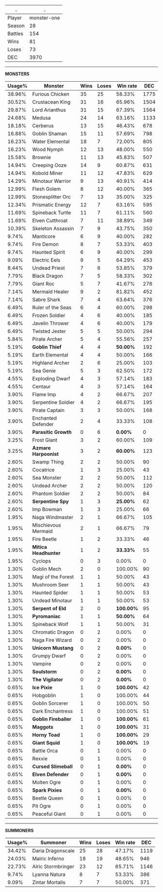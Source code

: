 .|.
|-|-
Player|monster-one
Season|28
Battles|154
Wins|81
Loses|73
DEC|3970

---
**MONSTERS**

Usage%|Monster|Wins|Loses|Win rate|DEC|
-|-|-|-|-|-|
38.96%|Furious Chicken|35|25|58.33%|1775|
30.52%|Crustacean King|31|16|65.96%|1504|
29.87%|Lord Arianthus|31|15|67.39%|1564|
24.68%|Medusa|24|14|63.16%|1133|
18.18%|Cerberus|13|15|46.43%|678|
16.88%|Goblin Shaman|15|11|57.69%|798|
16.23%|Water Elemental|18|7|72.00%|805|
16.23%|Wood Nymph|12|13|48.00%|550|
15.58%|Brownie|11|13|45.83%|507|
14.94%|Creeping Ooze|14|9|60.87%|631|
14.94%|Kobold Miner|11|12|47.83%|629|
14.29%|Minotaur Warrior|9|13|40.91%|414|
12.99%|Flesh Golem|8|12|40.00%|365|
12.99%|Stonesplitter Orc|7|13|35.00%|325|
12.34%|Prismatic Energy|12|7|63.16%|595|
11.69%|Spineback Turtle|11|7|61.11%|560|
11.69%|Elven Cutthroat|7|11|38.89%|349|
10.39%|Skeleton Assassin|7|9|43.75%|350|
9.74%|Manticore|6|9|40.00%|282|
9.74%|Fire Demon|8|7|53.33%|403|
9.74%|Haunted Spirit|6|9|40.00%|299|
9.09%|Electric Eels|9|5|64.29%|453|
8.44%|Undead Priest|7|6|53.85%|379|
7.79%|Black Dragon|7|5|58.33%|302|
7.79%|Giant Roc|5|7|41.67%|276|
7.14%|Mermaid Healer|9|2|81.82%|452|
7.14%|Sabre Shark|7|4|63.64%|376|
6.49%|Ruler of the Seas|6|4|60.00%|298|
6.49%|Frozen Soldier|4|6|40.00%|185|
6.49%|Javelin Thrower|4|6|40.00%|179|
6.49%|Twisted Jester|5|5|50.00%|294|
5.84%|Pirate Archer|5|4|55.56%|257|
5.19%|**Goblin Thief**|4|4|**50.00%**|192|
5.19%|Earth Elemental|4|4|50.00%|166|
5.19%|Highland Archer|2|6|25.00%|103|
5.19%|Sea Genie|5|3|62.50%|172|
4.55%|Exploding Dwarf|4|3|57.14%|183|
4.55%|Centaur|4|3|57.14%|164|
3.90%|Flame Imp|4|2|66.67%|207|
3.90%|Serpentine Soldier|4|2|66.67%|195|
3.90%|Pirate Captain|3|3|50.00%|168|
3.90%|Enchanted Defender|2|4|33.33%|108|
3.90%|**Parasitic Growth**|0|6|**0.00%**|0|
3.25%|Frost Giant|3|2|60.00%|109|
3.25%|**Azmare Harpoonist**|3|2|**60.00%**|123|
2.60%|Swamp Thing|2|2|50.00%|90|
2.60%|Cocatrice|1|3|25.00%|43|
2.60%|Sea Monster|2|2|50.00%|112|
2.60%|Undead Archer|2|2|50.00%|120|
2.60%|Phantom Soldier|2|2|50.00%|84|
2.60%|**Serpentine Spy**|1|3|**25.00%**|62|
2.60%|Imp Bowman|1|3|25.00%|66|
1.95%|Naga Windmaster|2|1|66.67%|105|
1.95%|Mischievous Mermaid|2|1|66.67%|79|
1.95%|Fire Beetle|1|2|33.33%|46|
1.95%|**Mitica Headhunter**|1|2|**33.33%**|55|
1.95%|Cyclops|0|3|0.00%|0|
1.30%|Goblin Mech|2|0|100.00%|90|
1.30%|Magi of the Forest|1|1|50.00%|43|
1.30%|Mushroom Seer|1|1|50.00%|43|
1.30%|Haunted Spider|1|1|50.00%|53|
1.30%|Undead Minotaur|1|1|50.00%|53|
1.30%|**Serpent of Eld**|2|0|**100.00%**|95|
1.30%|**Pyromaniac**|1|1|**50.00%**|64|
1.30%|Spineback Wolf|1|1|50.00%|31|
1.30%|Chromatic Dragon|0|2|0.00%|0|
1.30%|Naga Fire Wizard|0|2|0.00%|0|
1.30%|**Unicorn Mustang**|0|2|**0.00%**|0|
1.30%|Grumpy Dwarf|0|2|0.00%|0|
1.30%|Vampire|0|2|0.00%|0|
1.30%|**Soulstorm**|0|2|**0.00%**|0|
1.30%|**The Vigilator**|0|2|**0.00%**|0|
0.65%|**Ice Pixie**|1|0|**100.00%**|42|
0.65%|Hobgoblin|1|0|100.00%|44|
0.65%|Goblin Sorcerer|1|0|100.00%|50|
0.65%|Dark Enchantress|1|0|100.00%|51|
0.65%|**Goblin Fireballer**|1|0|**100.00%**|61|
0.65%|**Maggots**|1|0|**100.00%**|31|
0.65%|**Horny Toad**|1|0|**100.00%**|29|
0.65%|**Giant Squid**|1|0|**100.00%**|19|
0.65%|Battle Orca|0|1|0.00%|0|
0.65%|Rexxie|0|1|0.00%|0|
0.65%|**Cursed Slimeball**|0|1|**0.00%**|0|
0.65%|**Elven Defender**|0|1|**0.00%**|0|
0.65%|Molten Ogre|0|1|0.00%|0|
0.65%|**Spark Pixies**|0|1|**0.00%**|0|
0.65%|Beetle Queen|0|1|0.00%|0|
0.65%|Pit Ogre|0|1|0.00%|0|
0.65%|Peaceful Giant|0|1|0.00%|0|

---
**SUMMONERS**

Usage%|Summoner|Wins|Loses|Win rate|DEC|
-|-|-|-|-|-|
34.42%|Daria Dragonscale|25|28|47.17%|1119|
24.03%|Malric Inferno|18|19|48.65%|946|
22.73%|Alric Stormbringer|23|12|65.71%|1146|
9.74%|Lyanna Natura|8|7|53.33%|386|
9.09%|Zintar Mortalis|7|7|50.00%|371|
